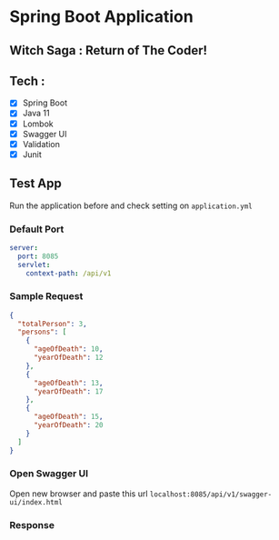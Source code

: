 # Spring Boot Application
## Witch Saga : Return of The Coder!

## Tech :
- [x] Spring Boot
- [x] Java 11
- [x] Lombok
- [x] Swagger UI
- [x] Validation
- [x] Junit

## Test App
Run the application before and check setting on `application.yml`

### Default Port
```yaml
server:
  port: 8085
  servlet:
    context-path: /api/v1
```

### Sample Request
```json
{
  "totalPerson": 3,
  "persons": [
    {
      "ageOfDeath": 10,
      "yearOfDeath": 12
    },
    {
      "ageOfDeath": 13,
      "yearOfDeath": 17
    },
    {
      "ageOfDeath": 15,
      "yearOfDeath": 20
    }
  ]
}
```

### Open Swagger UI

Open new browser and paste this url `localhost:8085/api/v1/swagger-ui/index.html`

### Response